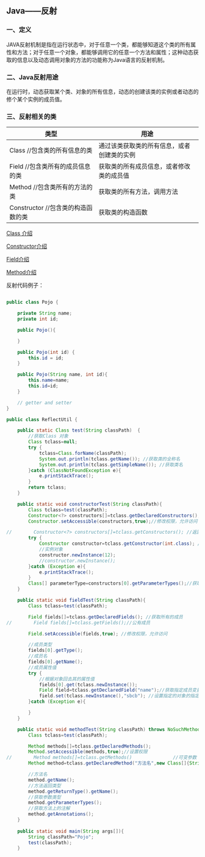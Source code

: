## Java——反射

### 一、定义

JAVA反射机制是指在运行状态中，对于任意一个类，都能够知道这个类的所有属性和方法；对于任意一个对象，都能够调用它的任意一个方法和属性；这种动态获取的信息以及动态调用对象的方法的功能称为Java语言的反射机制。



### 二、Java反射用途

在运行时，动态获取某个类、对象的所有信息，动态的创建该类的实例或者动态的修个某个实例的成员值。



### 三、反射相关的类

| 类型                               | 用途                                       |
| ---------------------------------- | ------------------------------------------ |
| Class //包含类的所有信息的类       | 通过该类获取类的所有信息，或者创建类的实例 |
| Field //包含类所有的成员信息的类   | 获取类的所有成员信息，或者修改类的成员值   |
| Method //包含类所有的方法的类      | 获取类的所有方法，调用方法                 |
| Constructor //包含类的构造函数的类 | 获取类的构造函数                           |

<a href="https://github.com/jogin666/blog/blob/master/resource/java/%E5%8F%8D%E5%B0%84/Class.md">Class 介绍</a>

<a href="https://github.com/jogin666/blog/blob/master/resource/java/%E5%8F%8D%E5%B0%84/Constructor.md">Constructor介绍</a>

<a href="https://github.com/jogin666/blog/blob/master/resource/java/%E5%8F%8D%E5%B0%84/Field.md">Field介绍</a>

<a href="https://github.com/jogin666/blog/blob/master/resource/java/%E5%8F%8D%E5%B0%84/Field.md">Method介绍</a>

反射代码例子：

```java

public class Pojo {

    private String name;
    private int id;

    public Pojo(){

    }

    public Pojo(int id) {
        this.id = id;
    }

    public Pojo(String name, int id){
        this.name=name;
        this.id=id;
    }

    // getter and setter
}
```

```java
public class ReflectUtil {

    public static Class test(String classPath)  {
        //获取Class 对象
        Class tclass=null;
        try {
            tclass=Class.forName(classPath);
            System.out.println(tclass.getName()); //获取类的全称名
            System.out.println(tclass.getSimpleName()); //获取类名
        }catch (ClassNotFoundException e){
            e.printStackTrace();
        }
        return tclass;
    }

    public static void constructorTest(String classPath){
        Class tclass=test(classPath);
        Constructor<?> constructors[]=tclass.getDeclaredConstructors(); //返回所有的构造函数
        Constructor.setAccessible(constructors,true);//修改权限，允许访问

//        Constructor<?> constructors[]=tclass.getConstructors(); //返回public 修饰的构造函数
        try {
            Constructor constructor=tclass.getConstructor(int.class); //根据指定参数获取构造函数
            //实例对象
            constructor.newInstance(12);
            //constructor.newInstance();
        }catch (Exception e){
            e.printStackTrace();
        }
        Class[] parameterType=constructors[0].getParameterTypes();//获取第一个构造函数中的参数类型
    }

    public static void fieldTest(String classPath){
        Class tclass=test(classPath);

        Field fields[]=tclass.getDeclaredFields(); //获取所有的成员
//        Field fields[]=tclass.getFields();//公有成员

        Field.setAccessible(fields,true); //修改权限，允许访问

        //成员类型
        fields[0].getType(); 
        //成员名
        fields[0].getName();
        //成员属性值
        try {
            //根据对象回去其的属性值
            fields[0].get(tclass.newInstance());
            Field field=tclass.getDeclaredField("name");//获取指定成员变量
            field.set(tclass.newInstance(),"sbcb"); //设置指定的对象的指定值
        }catch (Exception e){

        }
    }

    public static void methodTest(String classPath) throws NoSuchMethodException {
        Class tclass=test(classPath);

        Method methods[]=tclass.getDeclaredMethods();
        Method.setAccessible(methods,true);//设置权限
//        Method methods[]=tclass.getMethods()               //可变参数  参数类类型
        Method method=tclass.getDeclaredMethod("方法名",new Class[]{String.class});

        //方法名
        method.getName();
        //方法返回类型
        method.getReturnType().getName();
        //获取参数类型
        method.getParameterTypes();
        //获取方法上的注解
        method.getAnnotations();
    }
    
    public static void main(String args[]){
        String classPath="Pojo";
        test(classPath);
    }

```

